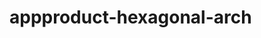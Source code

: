  # appproduct-hexagonal-arch                 
            
         
                 
           
          
              
                 
         
         
    
     
